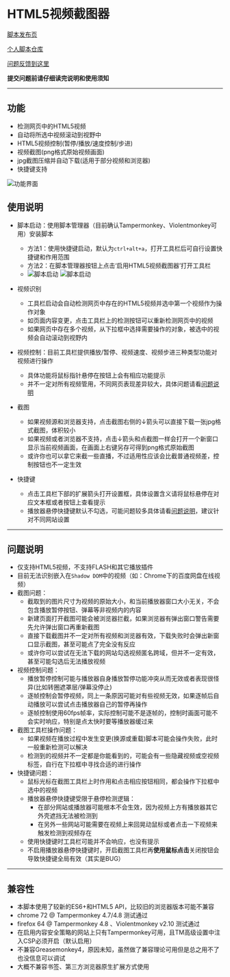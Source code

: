 HTML5视频截图器
=========================

[脚本发布页](https://greasyfork.org/zh-CN/scripts/370819)

[个人脚本仓库](https://github.com/indefined/UserScripts)

[问题反馈到这里](https://github.com/indefined/UserScripts/issues)

**提交问题前请仔细读完说明和使用须知**

-------------------------
## 功能

- 检测网页中的HTML5视频
- 自动将所选中视频滚动到视野中
- HTML5视频控制(暂停/播放/速度控制/步进)
- 视频截图(png格式原始视频画面)
- jpg截图压缩并自动下载(适用于部分视频和浏览器)
- 快捷键支持

![功能界面](https://greasyfork.org/system/screenshots/screenshots/000/017/198/original/HTML5VideoCapture.capture.jpg)

## 使用说明

- 脚本启动：使用脚本管理器（目前确认Tampermonkey、Violentmonkey可用）安装脚本
  - 方法1：使用快捷键启动，默认为`ctrl+alt+a`，打开工具栏后可自行设置快捷键和作用范围
  - 方法2：在脚本管理器按钮上点击‘启用HTML5视频截图器’打开工具栏
  - ![脚本启动](https://greasyfork.org/system/screenshots/screenshots/000/011/875/original/HTML5VideoCapture.TM.jpg) ![脚本启动](https://greasyfork.org/system/screenshots/screenshots/000/011/876/original/HTML5VideoCapture.VM.jpg)

- 视频识别
  - 工具栏启动会自动检测网页中存在的HTML5视频并选中第一个视频作为操作对象
  - 如页面内容变更，点击工具栏上的检测按钮可以重新检测网页中的视频
  - 如果网页中存在多个视频，从下拉框中选择需要操作的对象，被选中的视频会自动滚动到视野内

- 视频控制：目前工具栏提供播放/暂停、视频速度、视频步进三种类型功能对视频进行操作
  - 具体功能将鼠标指针悬停在按钮上会有相应功能提示
  - 并不一定对所有视频管用，不同网页表现差异较大，具体问题请看[问题说明](#问题说明)

- 截图
  - 如果视频源和浏览器支持，点击截图右侧的↓箭头可以直接下载一张jpg格式截图，体积较小
  - 如果视频或者浏览器不支持，点击↓箭头和点截图一样会打开一个新窗口显示当前视频画面，在画面上右键另存可得到png格式原始截图
  - 或许你也可以拿它来截一些直播，不过适用性应该会比截普通视频差，控制按钮也不一定生效

- 快捷键
  - 点击工具栏下部的扩展箭头打开设置框，具体设置含义请将鼠标悬停在对应文本框或者按钮上查看提示
  - 播放器悬停快捷键默认不勾选，可能问题较多具体请看[问题说明](#问题说明)，建议针对不同网站设置

-------------------------
## 问题说明

- 仅支持HTML5视频，不支持FLASH和其它播放插件
- 目前无法识别嵌入在`Shadow DOM`中的视频（如：Chrome下的百度网盘在线视频）
- 截图问题：
  - 截取到的图片尺寸为视频的原始大小，和当前播放器窗口大小无关，不会包含播放暂停按钮、弹幕等非视频内的内容
  - 新建页面打开截图可能会被浏览器拦截，如果浏览器有弹出窗口警告需要先允许弹出窗口再重新截图
  - 直接下载截图并不一定对所有视频和浏览器有效，下载失败时会弹出新窗口显示截图，甚至可能点了完全没有反应
  - 或许你可以尝试在无法下载的网站勾选视频匿名跨域，但并不一定有效，甚至可能勾选后无法播放视频
- 视频控制问题：
  - 播放暂停控制可能与播放器自身播放暂停功能冲突从而无效或者表现很怪异(比如转圈遮罩层/弹幕没停止)
  - 逐帧控制会暂停视频，同上一条原因可能对有些视频无效，如果逐帧后自动播放可以尝试点击播放器自己的暂停再操作
  - 逐帧控制使用60fps帧率，实际控制可能不是逐帧的，控制时画面可能不会实时响应，特别是点太快时要等播放器缓过来
- 截图工具栏操作问题：
  - 如果视频在播放过程中发生变更(换源或重载)脚本可能会操作失败，此时一般重新检测可以解决
  - 检测到的视频并不一定都是你能看到的，可能会有一些隐藏视频或空视频标签，自行在下拉框中寻找合适的进行操作
- 快捷键问题：
  - 鼠标光标在截图工具栏上时作用和点击相应按钮相同，都会操作下拉框中选中的视频
  - 播放器悬停快捷键受限于悬停检测逻辑：
    - 在部分网站或播放器可能根本不会生效，因为视频上方有播放器其它外壳遮挡无法被检测到
    - 在另外一些网站可能需要在视频上来回晃动鼠标或者点击一下视频来触发检测到视频存在
  - 使用快捷键时工具栏可能并不会响应，也没有提示
  - 不启用播放器悬停快捷键时，开启截图工具栏再**使用鼠标点击**关闭按钮会导致快捷键全局有效（其实是BUG）

-------------------------
## 兼容性

- 本脚本使用了较新的ES6+和HTML5 API，比较旧的浏览器版本可能不兼容
- chrome 72 @ Tampermonkey 4.7/4.8 测试通过
- firefox 64 @ Tampermonkey 4.8 、Violentmonkey v2.10 测试通过
- 在启用内容安全策略的网站上只有Tampermonkey可用，且TM高级设置中注入CSP必须开启（默认启用）
- 不兼容Greasemonkey4，原因未知，虽然做了兼容理论可用但是总之用不了也没信息可以调试
- 大概不兼容书签、第三方浏览器原生扩展方式使用
